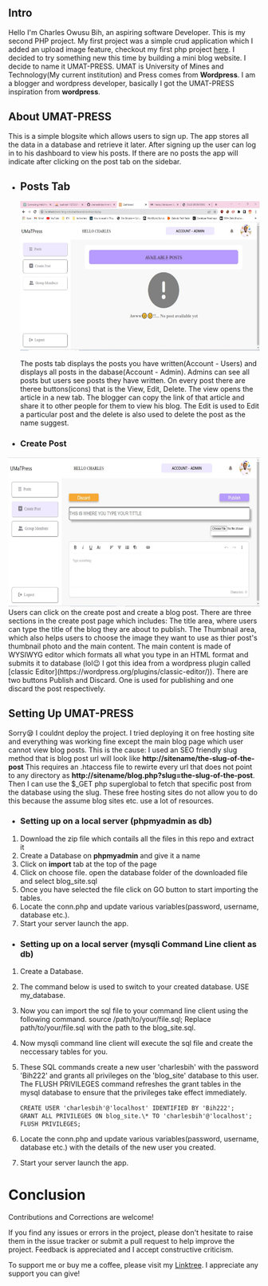 ## Intro

Hello I'm Charles Owusu Bih, an aspiring software Developer. This is my second PHP project. My first project was a simple crud application which I added an upload image feature, checkout my first php project [here](http://charles-crud.infinityfreeapp.com/create.php). I decided to try something new this time by building a mini blog website. I decide to name it UMAT-PRESS. UMAT is University of Mines and Technology(My current institution) and Press comes from **Wordpress**. I am a blogger and wordpress developer, basically I got the UMAT-PRESS inspiration from **wordpress**.

## About UMAT-PRESS

This is a simple blogsite which allows users to sign up. The app stores all the data in a database and retrieve it later. After signing up the user can log in to his dashboard to view his posts. If there are no posts the app will indicate after clicking on the post tab on the sidebar.

- ## Posts Tab

  <img src="./mk-image/dashboard.JPG" width="600" height="300">

  The posts tab displays the posts you have written(Account - Users) and displays all posts in the dabase(Account - Admin). Admins can see all posts but users see posts they have written. On every post there are theree buttons(icons) that is the View, Edit, Delete. The view opens the article in a new tab. The blogger can copy the link of that article and share it to other people for them to view his blog. The Edit is used to Edit a particular post and the delete is also used to delete the post as the name suggest.

- ### Create Post
<img src="./mk-image/create.JPG" width="600" height="300">
  Users can click on the create post and create a blog post. There are three sections in the create post page which includes: The title area, where users can type the title of the blog they are about to publish. The Thumbnail area, which also helps users to choose the image they want to use as thier post's thumbnail photo and the main content. The main content is made of WYSIWYG editor which formats all what you type in an HTML format and submits it to database (lol😉 I got this idea from a wordpress plugin called [classic Editor](https://wordpress.org/plugins/classic-editor/)). There are two buttons Publish and Discard. One is used for publishing and one discard the post respectively.

## Setting Up UMAT-PRESS

Sorry😪 I couldnt deploy the project. I tried deploying it on free hosting site and everything was working fine except the main blog page which user cannot view blog posts. This is the cause: I used an SEO friendly slug method that is blog post url will look like **http://sitename/the-slug-of-the-post** This requires an .htaccess file to rewirte every url that does not point to any directory as **http://sitename/blog.php?slug=the-slug-of-the-post**. Then I can use the $\_GET php superglobal to fetch that specific post from the database using the slug. These free hosting sites do not allow you to do this because the assume blog sites etc. use a lot of resources.

- ### Setting up on a local server (phpmyadmin as db)

1. Download the zip file which contails all the files in this repo and extract it
2. Create a Database on **phpmyadmin** and give it a name
3. Click on **import** tab at the top of the page
4. Click on choose file. open the database folder of the downloaded file and select blog_site.sql
5. Once you have selected the file click on GO button to start importing the tables.
6. Locate the conn.php and update various variables(password, username, database etc.).
7. Start your server launch the app.

- ### Setting up on a local server (mysqli Command Line client as db)

1.  Create a Database.
2.  The command below is used to switch to your created database.
    USE my_database.

3.  Now you can import the sql file to your command line client using the following command.
    source /path/to/your/file.sql;
    Replace path/to/your/file.sql with the path to the blog_site.sql.

4.  Now mysqli command line client will execute the sql file and create the neccessary tables for you.

5.  These SQL commands create a new user 'charlesbih' with the password 'Bih222' and grants all privileges on the 'blog_site' database to this user. The FLUSH PRIVILEGES command refreshes the grant tables in the mysql database to ensure that the privileges take effect immediately.

        CREATE USER 'charlesbih'@'localhost' IDENTIFIED BY 'Bih222';
        GRANT ALL PRIVILEGES ON blog_site.\* TO 'charlesbih'@'localhost';
        FLUSH PRIVILEGES;

6.  Locate the conn.php and update various variables(password, username, database etc.) with the details of the new user you created.
7.  Start your server launch the app.

# Conclusion

Contributions and Corrections are welcome!

If you find any issues or errors in the project, please don't hesitate to raise them in the issue tracker or submit a pull request to help improve the project. Feedback is appreciated and I accept constructive criticism.

To support me or buy me a coffee, please visit my [Linktree](https://linktr.ee/charlesbihdev). I appreciate any support you can give!
